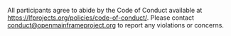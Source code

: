 All participants agree to abide by the Code of Conduct available at https://lfprojects.org/policies/code-of-conduct/. Please contact conduct@openmainframeproject.org to report any violations or concerns.
